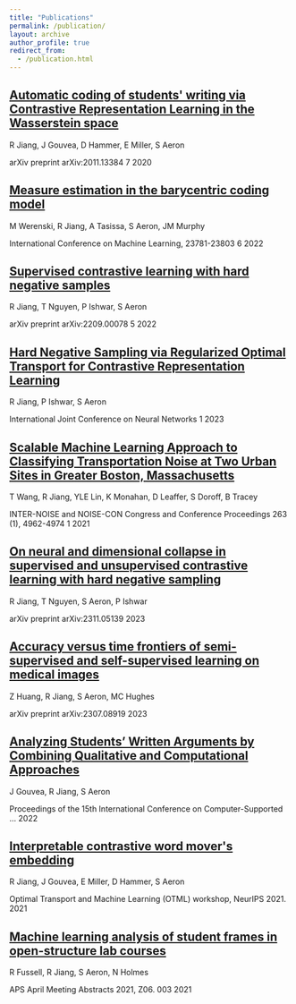 ```yaml
---
title: "Publications"
permalink: /publication/
layout: archive
author_profile: true
redirect_from: 
  - /publication.html
---
```


## [Automatic coding of students' writing via Contrastive Representation Learning in the Wasserstein space](https://scholar.google.com/citations?view_op=view_citation&hl=en&user=dXgr0nsAAAAJ&citation_for_view=dXgr0nsAAAAJ:u-x6o8ySG0sC)
R Jiang, J Gouvea, D Hammer, E Miller, S Aeron

arXiv preprint arXiv:2011.13384	7	2020

## [Measure estimation in the barycentric coding model](https://scholar.google.com/citations?view_op=view_citation&hl=en&user=dXgr0nsAAAAJ&citation_for_view=dXgr0nsAAAAJ:IjCSPb-OGe4C)
M Werenski, R Jiang, A Tasissa, S Aeron, JM Murphy

International Conference on Machine Learning, 23781-23803	6	2022

## [Supervised contrastive learning with hard negative samples](https://scholar.google.com/citations?view_op=view_citation&hl=en&user=dXgr0nsAAAAJ&citation_for_view=dXgr0nsAAAAJ:zYLM7Y9cAGgC)
R Jiang, T Nguyen, P Ishwar, S Aeron

arXiv preprint arXiv:2209.00078	5	2022

## [Hard Negative Sampling via Regularized Optimal Transport for Contrastive Representation Learning](https://scholar.google.com/citations?view_op=view_citation&hl=en&user=dXgr0nsAAAAJ&citation_for_view=dXgr0nsAAAAJ:eQOLeE2rZwMC)
R Jiang, P Ishwar, S Aeron

International Joint Conference on Neural Networks	1	2023

## [Scalable Machine Learning Approach to Classifying Transportation Noise at Two Urban Sites in Greater Boston, Massachusetts](https://scholar.google.com/citations?view_op=view_citation&hl=en&user=dXgr0nsAAAAJ&citation_for_view=dXgr0nsAAAAJ:9yKSN-GCB0IC)
T Wang, R Jiang, YLE Lin, K Monahan, D Leaffer, S Doroff, B Tracey

INTER-NOISE and NOISE-CON Congress and Conference Proceedings 263 (1), 4962-4974	1	2021

## [On neural and dimensional collapse in supervised and unsupervised contrastive learning with hard negative sampling](https://scholar.google.com/citations?view_op=view_citation&hl=en&user=dXgr0nsAAAAJ&citation_for_view=dXgr0nsAAAAJ:ufrVoPGSRksC)
R Jiang, T Nguyen, S Aeron, P Ishwar

arXiv preprint arXiv:2311.05139		2023

## [Accuracy versus time frontiers of semi-supervised and self-supervised learning on medical images](https://scholar.google.com/citations?view_op=view_citation&hl=en&user=dXgr0nsAAAAJ&citation_for_view=dXgr0nsAAAAJ:WF5omc3nYNoC)
Z Huang, R Jiang, S Aeron, MC Hughes

arXiv preprint arXiv:2307.08919		2023

## [Analyzing Students’ Written Arguments by Combining Qualitative and Computational Approaches](https://scholar.google.com/citations?view_op=view_citation&hl=en&user=dXgr0nsAAAAJ&citation_for_view=dXgr0nsAAAAJ:YsMSGLbcyi4C)
J Gouvea, R Jiang, S Aeron

Proceedings of the 15th International Conference on Computer-Supported …		2022

## [Interpretable contrastive word mover's embedding](https://scholar.google.com/citations?view_op=view_citation&hl=en&user=dXgr0nsAAAAJ&citation_for_view=dXgr0nsAAAAJ:qjMakFHDy7sC)
R Jiang, J Gouvea, E Miller, D Hammer, S Aeron

Optimal Transport and Machine Learning (OTML) workshop, NeurIPS 2021.		2021

## [Machine learning analysis of student frames in open-structure lab courses](https://scholar.google.com/citations?view_op=view_citation&hl=en&user=dXgr0nsAAAAJ&citation_for_view=dXgr0nsAAAAJ:d1gkVwhDpl0C)
R Fussell, R Jiang, S Aeron, N Holmes

APS April Meeting Abstracts 2021, Z06. 003		2021
